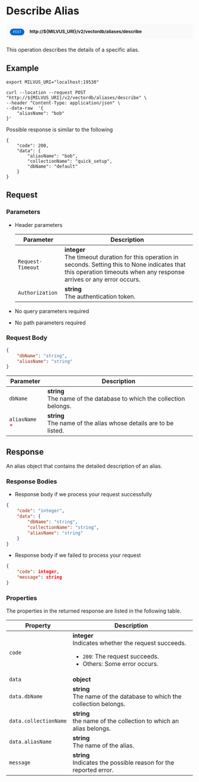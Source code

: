 # Describe Alias

<div style="background: #f9f9f9; padding: 10px; border-radius: 5px; margin-bottom: 20px;">
    <div style="display: inline-block; background: #026aca; font-size: 0.6em; border-radius: 10px; color: #ffffff; padding: 0.3em 1em; line-height: 1.5em;">
        <span>POST</span>
    </div>
    <div style="display: inline-block; font-size: 0.85em; font-weight: 700; margin-left: 10px;">
        <span>http://${MILVUS_URI}/v2/vectordb/aliases/describe</span>
    </div>
</div>

This operation describes the details of a specific alias.

## Example

```shell
export MILVUS_URI="localhost:19530"

curl --location --request POST "http://${MILVUS_URI}/v2/vectordb/aliases/describe" \
--header "Content-Type: application/json" \
--data-raw  '{
    "aliasName": "bob"
}'
```

Possible response is similar to the following

```shell
{
    "code": 200,
    "data": {
        "aliasName": "bob",
        "collectionName": "quick_setup",
        "dbName": "default"
    }
}
```

## Request

### Parameters

- Header parameters

    | Parameter        | Description                                                                               |
    |------------------|-------------------------------------------------------------------------------------------|
    | `Request-Timeout`  | **integer**<br/>The timeout duration for this operation in seconds. Setting this to None indicates that this operation timeouts when any response arrives or any error occurs.|
    | `Authorization`  | **string**<br/>The authentication token.|

- No query parameters required

- No path parameters required

### Request Body

```json
{
    "dbName": "string",
    "aliasName": "string"
}
```

| Parameter        | Description                                                                               |
|------------------|-------------------------------------------------------------------------------------------|
| `dbName`  | __string__<br/>The name of the database to which the collection belongs.  |
| `aliasName` <span style="color:red">*</span> | __string__<br/>The name of the alias whose details are to be listed.  |

## Response

An alias object that contains the detailed description of an alias.

### Response Bodies

- Response body if we process your request successfully

```json
{
    "code": "integer",
    "data": {
        "dbName": "string",
        "collectionName": "string",
        "aliasName": "string"
    }
}
```

- Response body if we failed to process your request

```json
{
    "code": integer,
    "message": string
}
```

### Properties

The properties in the returned response are listed in the following table.

| Property | Description                                                                                                                                 |
|----------|---------------------------------------------------------------------------------------------------------------------------------------------|
| `code`   | __integer__<br/>Indicates whether the request succeeds.<br/><ul><li>`200`: The request succeeds.</li><li>Others: Some error occurs.</li></ul> |
| `data` | __object__<br/> |
| `data.dbName`  | __string__<br/>The name of the database to which the collection belongs.  |
| `data.collectionName`  | __string__<br/>the name of the collection to which an alias belongs.  |
| `data.aliasName`  | __string__<br/>The name of the alias.  |
| `message`  | __string__<br/>Indicates the possible reason for the reported error. |
